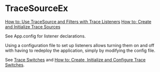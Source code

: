 # TraceSourceEx

[How to: Use TraceSource and Filters with Trace Listeners](https://msdn.microsoft.com/en-us/library/ms228993%28v=vs.110%29.aspx?f=255&MSPPError=-2147217396)
[How to: Create and Initialize Trace Sources](https://msdn.microsoft.com/en-us/library/ms228984(v=vs.110).aspx)

See App.config for listener declarations.

Using a configuration file to set up listeners allows turning them on and off
with having to redeploy the application, simply by modifying the config file.

See [Trace Switches](https://docs.microsoft.com/en-us/dotnet/framework/debug-trace-profile/trace-switches)
and [How to: Create, Initialize and Configure Trace Switches](https://docs.microsoft.com/en-us/dotnet/framework/debug-trace-profile/how-to-create-initialize-and-configure-trace-switches).

